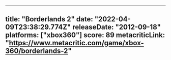 
---
title: "Borderlands 2"
date: "2022-04-09T23:38:29.774Z"
releaseDate: "2012-09-18"
platforms: ["xbox360"]
score: 89
metacriticLink: "https://www.metacritic.com/game/xbox-360/borderlands-2"
---
